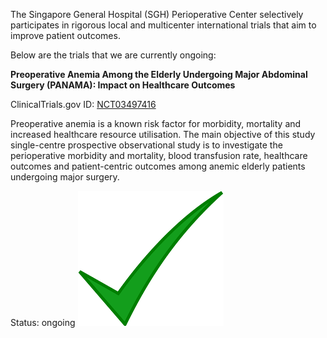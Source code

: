 The Singapore General Hospital (SGH) Perioperative Center selectively participates in rigorous local and multicenter international trials that aim to improve patient outcomes.

Below are the trials that we are currently ongoing:

**Preoperative Anemia Among the Elderly Undergoing Major Abdominal Surgery (PANAMA): Impact on Healthcare Outcomes**

ClinicalTrials.gov ID: [NCT03497416](https://clinicaltrials.gov/ct2/show/NCT03497416)

Preoperative anemia is a known risk factor for morbidity, mortality and increased healthcare resource utilisation.  The main objective of this study single-centre prospective observational study is to investigate the perioperative morbidity and mortality, blood transfusion rate, healthcare outcomes and patient-centric outcomes among anemic elderly patients undergoing major surgery. 

Status: ongoing ![green tick](/images/greentick.png)
